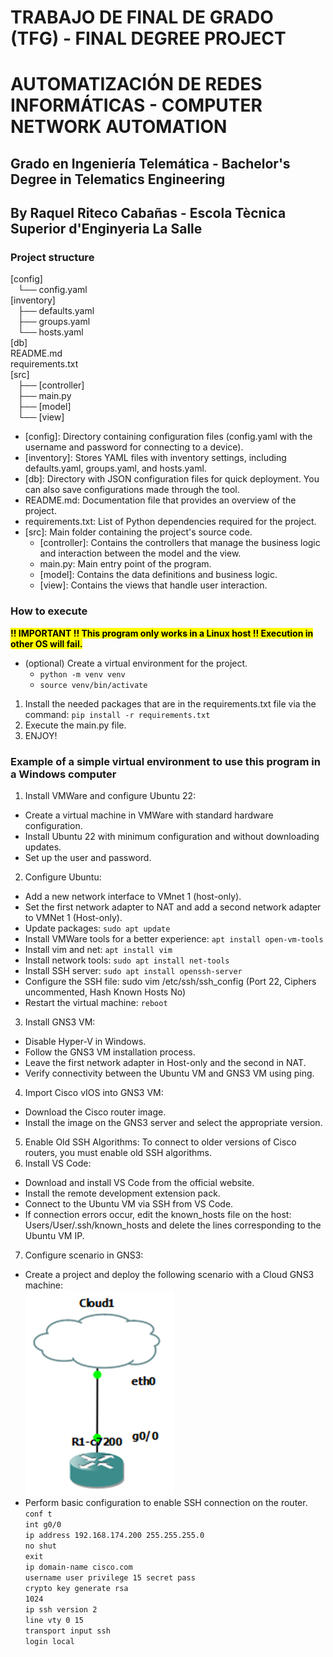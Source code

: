 ﻿# TRABAJO DE FINAL DE GRADO (TFG) - FINAL DEGREE PROJECT
# AUTOMATIZACIÓN DE REDES INFORMÁTICAS - COMPUTER NETWORK AUTOMATION
## Grado en Ingeniería Telemática - Bachelor's Degree in Telematics Engineering
## By Raquel Riteco Cabañas - Escola Tècnica Superior d'Enginyeria La Salle


### Project structure
[config] <br />
&nbsp;&nbsp;&nbsp;└── config.yaml <br />
[inventory] <br />
&nbsp;&nbsp;&nbsp;├── defaults.yaml <br />
&nbsp;&nbsp;&nbsp;├── groups.yaml <br />
&nbsp;&nbsp;&nbsp;└── hosts.yaml <br />
[db] <br />
README.md <br />
requirements.txt <br />
[src] <br />
&nbsp;&nbsp;&nbsp;├── [controller] <br />
&nbsp;&nbsp;&nbsp;├── main.py <br />
&nbsp;&nbsp;&nbsp;├── [model] <br />
&nbsp;&nbsp;&nbsp;└── [view] <br />

- [config]: Directory containing configuration files (config.yaml with the username and password for connecting to a 
device).
- [inventory]: Stores YAML files with inventory settings, including defaults.yaml, groups.yaml, and hosts.yaml.
- [db]: Directory with JSON configuration files for quick deployment. You can also save configurations made through 
the tool.
- README.md: Documentation file that provides an overview of the project.
- requirements.txt: List of Python dependencies required for the project.
- [src]: Main folder containing the project's source code.
  - [controller]: Contains the controllers that manage the business logic and interaction between the model and the 
  view. 
  - main.py: Main entry point of the program.
  - [model]: Contains the data definitions and business logic.
  - [view]: Contains the views that handle user interaction.

### How to execute
<mark>**!! IMPORTANT !! This program only works in a Linux host !! Execution in other OS will fail.**<mark>
- (optional) Create a virtual environment for the project.
  - `python -m venv venv`
  - `source venv/bin/activate`
1. Install the needed packages that are in the requirements.txt file via the command: `pip install -r requirements.txt`
2. Execute the main.py file.
3. ENJOY! 

### Example of a simple virtual environment to use this program in a Windows computer
1. Install VMWare and configure Ubuntu 22:
- Create a virtual machine in VMWare with standard hardware configuration.
- Install Ubuntu 22 with minimum configuration and without downloading updates.
- Set up the user and password.
2. Configure Ubuntu:
- Add a new network interface to VMnet 1 (host-only).
- Set the first network adapter to NAT and add a second network adapter to VMNet 1 (Host-only).
- Update packages: `sudo apt update`
- Install VMWare tools for a better experience: `apt install open-vm-tools`
- Install vim and net: `apt install vim `
- Install network tools: `sudo apt install net-tools`
- Install SSH server: `sudo apt install openssh-server`
- Configure the SSH file: sudo vim /etc/ssh/ssh_config (Port 22, Ciphers uncommented, Hash Known Hosts No)
- Restart the virtual machine: `reboot`
3. Install GNS3 VM:
- Disable Hyper-V in Windows.
- Follow the GNS3 VM installation process.
- Leave the first network adapter in Host-only and the second in NAT.
- Verify connectivity between the Ubuntu VM and GNS3 VM using ping.
4. Import Cisco vIOS into GNS3 VM:
- Download the Cisco router image.
- Install the image on the GNS3 server and select the appropriate version.
5. Enable Old SSH Algorithms: To connect to older versions of Cisco routers, you must enable old SSH algorithms.
6. Install VS Code:
- Download and install VS Code from the official website.
- Install the remote development extension pack.
- Connect to the Ubuntu VM via SSH from VS Code.
- If connection errors occur, edit the known_hosts file on the host: Users/User/.ssh/known_hosts and delete the lines 
corresponding to the Ubuntu VM IP.
7. Configure scenario in GNS3:
- Create a project and deploy the following scenario with a Cloud GNS3 machine:  <br />
![Basic scenario GS3](basic_scenario_gns3.png)  <br />
- Perform basic configuration to enable SSH connection on the router. <br />
`conf t` <br />
`int g0/0`  <br />
`ip address 192.168.174.200 255.255.255.0`  <br />
`no shut`  <br />
`exit` <br />
`ip domain-name cisco.com` <br />
`username user privilege 15 secret pass`  <br />
`crypto key generate rsa`  <br />
`1024`  <br />
`ip ssh version 2`  <br />
`line vty 0 15`  <br />
`transport input ssh`  <br />
`login local`  <br />
